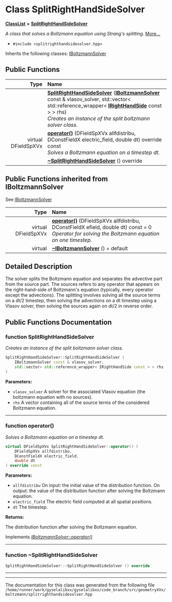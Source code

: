 

# Class SplitRightHandSideSolver



[**ClassList**](annotated.md) **>** [**SplitRightHandSideSolver**](classSplitRightHandSideSolver.md)



_A class that solves a Boltzmann equation using Strang's splitting._ [More...](#detailed-description)

* `#include <splitrighthandsidesolver.hpp>`



Inherits the following classes: [IBoltzmannSolver](classIBoltzmannSolver.md)






















































## Public Functions

| Type | Name |
| ---: | :--- |
|   | [**SplitRightHandSideSolver**](#function-splitrighthandsidesolver) ([**IBoltzmannSolver**](classIBoltzmannSolver.md) const & vlasov\_solver, std::vector&lt; std::reference\_wrapper&lt; [**IRightHandSide**](classIRightHandSide.md) const &gt; &gt; rhs) <br>_Creates an instance of the split boltzmann solver class._  |
| virtual DFieldSpXVx | [**operator()**](#function-operator) (DFieldSpXVx allfdistribu, DConstFieldX electric\_field, double dt) override const<br>_Solves a Boltzmann equation on a timestep dt._  |
|   | [**~SplitRightHandSideSolver**](#function-splitrighthandsidesolver) () override<br> |


## Public Functions inherited from IBoltzmannSolver

See [IBoltzmannSolver](classIBoltzmannSolver.md)

| Type | Name |
| ---: | :--- |
| virtual DFieldSpXVx | [**operator()**](classIBoltzmannSolver.md#function-operator) (DFieldSpXVx allfdistribu, DConstFieldX efield, double dt) const = 0<br>_Operator for solving the Boltzmann equation on one timestep._  |
| virtual  | [**~IBoltzmannSolver**](classIBoltzmannSolver.md#function-iboltzmannsolver) () = default<br> |






















































## Detailed Description


The solver splits the Boltzmann equation and separates the advective part from the source part. The sources refers to any operator that appears on the right-hand-side of Boltzmann's equation (typically, every operator except the advections). The splitting involves solving all the source terms on a dt/2 timestep, then solving the advections on a dt timestep using a Vlasov solver, then solving the sources again on dt/2 in reverse order. 


    
## Public Functions Documentation




### function SplitRightHandSideSolver 

_Creates an instance of the split boltzmann solver class._ 
```C++
SplitRightHandSideSolver::SplitRightHandSideSolver (
    IBoltzmannSolver const & vlasov_solver,
    std::vector< std::reference_wrapper< IRightHandSide const > > rhs
) 
```





**Parameters:**


* `vlasov_solver` A solver for the associated Vlasov equation (the boltzmann equation with no sources). 
* `rhs` A vector containing all of the source terms of the considered Boltzmann equation. 




        

<hr>



### function operator() 

_Solves a Boltzmann equation on a timestep dt._ 
```C++
virtual DFieldSpXVx SplitRightHandSideSolver::operator() (
    DFieldSpXVx allfdistribu,
    DConstFieldX electric_field,
    double dt
) override const
```





**Parameters:**


* `allfdistribu` On input: the initial value of the distribution function. On output: the value of the distribution function after solving the Boltzmann equation. 
* `electric_field` The electric field computed at all spatial positions. 
* `dt` The timestep. 



**Returns:**

The distribution function after solving the Boltzmann equation. 





        
Implements [*IBoltzmannSolver::operator()*](classIBoltzmannSolver.md#function-operator)


<hr>



### function ~SplitRightHandSideSolver 

```C++
SplitRightHandSideSolver::~SplitRightHandSideSolver () override
```




<hr>

------------------------------
The documentation for this class was generated from the following file `/home/runner/work/gyselalibxx/gyselalibxx/code_branch/src/geometryXVx/boltzmann/splitrighthandsidesolver.hpp`


